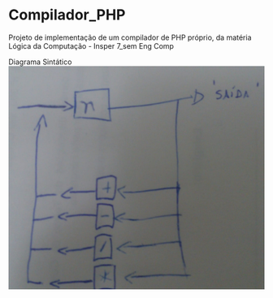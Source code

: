 # Compilador_PHP
Projeto de implementação de um compilador de PHP próprio, da matéria Lógica da Computação - Insper 7_sem Eng Comp

Diagrama Sintático
![Diagrama Sintático](https://github.com/Samuelgranato/Compilador_PHP/blob/diagram/diagrama-sintatico.jpeg)
